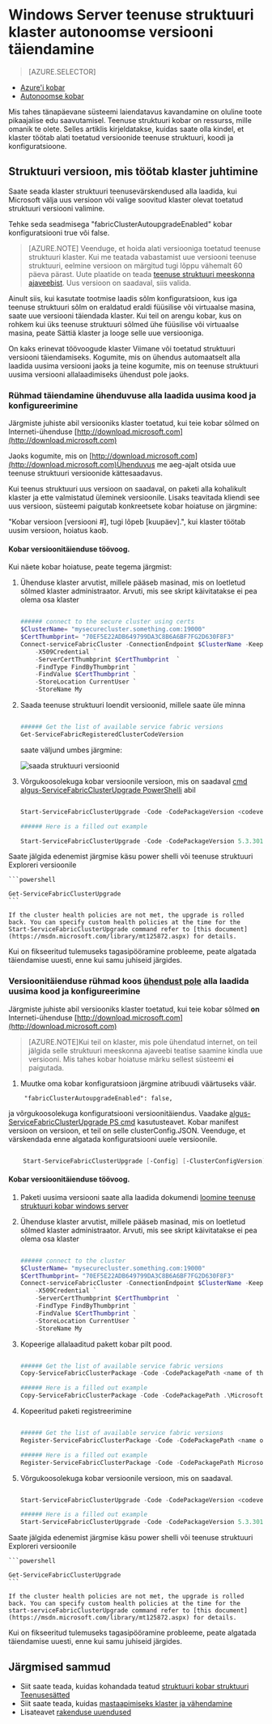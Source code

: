 <properties
   pageTitle="Versioonile Windows Server on eraldi teenuse struktuuri kobar | Microsoft Azure'i"
   description="Versioonitäienduse teenuse struktuuri kood ja/või konfiguratsiooni, mis töötab autonoomse teenuse struktuuri kobar, sh kobar värskendamise režiim seadmine"
   services="service-fabric"
   documentationCenter=".net"
   authors="ChackDan"
   manager="timlt"
   editor=""/>

<tags
   ms.service="service-fabric"
   ms.devlang="dotnet"
   ms.topic="article"
   ms.tgt_pltfrm="na"
   ms.workload="na"
   ms.date="10/10/2016"
   ms.author="chackdan"/>


# <a name="upgrade-your-standalone-service-fabric-cluster-on-windows-server"></a>Windows Server teenuse struktuuri klaster autonoomse versiooni täiendamine

> [AZURE.SELECTOR]
- [Azure'i kobar](service-fabric-cluster-upgrade.md)
- [Autonoomse kobar](service-fabric-cluster-upgrade-windows-server.md)

Mis tahes tänapäevane süsteemi laiendatavus kavandamine on oluline toote pikaajalise edu saavutamisel. Teenuse struktuuri kobar on ressurss, mille omanik te olete. Selles artiklis kirjeldatakse, kuidas saate olla kindel, et klaster töötab alati toetatud versioonide teenuse struktuuri, koodi ja konfiguratsioone.

## <a name="controlling-the-fabric-version-that-runs-on-your-cluster"></a>Struktuuri versioon, mis töötab klaster juhtimine

Saate seada klaster struktuuri teenusevärskendused alla laadida, kui Microsoft välja uus versioon või valige soovitud klaster olevat toetatud struktuuri versiooni valimine. 

Tehke seda seadmisega "fabricClusterAutoupgradeEnabled" kobar konfiguratsiooni true või false.


>[AZURE.NOTE] Veenduge, et hoida alati versiooniga toetatud teenuse struktuuri klaster. Kui me teatada vabastamist uue versiooni teenuse struktuuri, eelmine versioon on märgitud tugi lõppu vähemalt 60 päeva pärast. Uute plaatide on teada [teenuse struktuuri meeskonna ajaveebist](https://blogs.msdn.microsoft.com/azureservicefabric/ ). Uus versioon on saadaval, siis valida. 


Ainult siis, kui kasutate tootmise laadis sõlm konfiguratsioon, kus iga teenuse struktuuri sõlm on eraldatud eraldi füüsilise või virtuaalse masina, saate uue versiooni täiendada klaster. Kui teil on arengu kobar, kus on rohkem kui üks teenuse struktuuri sõlmed ühe füüsilise või virtuaalse masina, peate Sättiä klaster ja looge selle uue versiooniga.


On kaks erinevat töövoogude klaster Viimane või toetatud struktuuri versiooni täiendamiseks. Kogumite, mis on ühendus automaatselt alla laadida uusima versiooni jaoks ja teine kogumite, mis on teenuse struktuuri uusima versiooni allalaadimiseks ühendust pole jaoks.

### <a name="upgrade-the-clusters-with-connectivity-to-download-the-latest-code-and-configuration"></a>Rühmad täiendamine ühenduvuse alla laadida uusima kood ja konfigureerimine 

Järgmiste juhiste abil versiooniks klaster toetatud, kui teie kobar sõlmed on Interneti-ühenduse [http://download.microsoft.com](http://download.microsoft.com) 

Jaoks kogumite, mis on [http://download.microsoft.com](http://download.microsoft.com)Ühenduvus me aeg-ajalt otsida uue teenuse struktuuri versioonide kättesaadavus.


Kui teenus struktuuri uus versioon on saadaval, on paketi alla kohalikult klaster ja ette valmistatud üleminek versioonile. Lisaks teavitada kliendi see uus versioon, süsteemi paigutab konkreetsete kobar hoiatuse on järgmine:

"Kobar versioon [versiooni #], tugi lõpeb [kuupäev].", kui klaster töötab uusim versioon, hoiatus kaob.


#### <a name="cluster-upgrade-workflow"></a>Kobar versioonitäienduse töövoog.
 
Kui näete kobar hoiatuse, peate tegema järgmist:

1. Ühenduse klaster arvutist, millele pääseb masinad, mis on loetletud sõlmed klaster administraator. Arvuti, mis see skript käivitatakse ei pea olema osa klaster

    ```powershell

    ###### connect to the secure cluster using certs
    $ClusterName= "mysecurecluster.something.com:19000"
    $CertThumbprint= "70EF5E22ADB649799DA3C8B6A6BF7FG2D630F8F3" 
    Connect-serviceFabricCluster -ConnectionEndpoint $ClusterName -KeepAliveIntervalInSec 10 `
        -X509Credential `
        -ServerCertThumbprint $CertThumbprint  `
        -FindType FindByThumbprint `
        -FindValue $CertThumbprint `
        -StoreLocation CurrentUser `
        -StoreName My
    ```

2. Saada teenuse struktuuri loendit versioonid, millele saate üle minna

    ```powershell

    ###### Get the list of available service fabric versions 
    Get-ServiceFabricRegisteredClusterCodeVersion
    ```

    saate väljund umbes järgmine:

    ![saada struktuuri versioonid][getfabversions]

3. Võrgukoosolekuga kobar versioonile versioon, mis on saadaval [cmd algus-ServiceFabricClusterUpgrade PowerShelli](https://msdn.microsoft.com/library/mt125872.aspx) abil

    ```Powershell

    Start-ServiceFabricClusterUpgrade -Code -CodePackageVersion <codeversion#> -Monitored -FailureAction Rollback

    ###### Here is a filled out example

    Start-ServiceFabricClusterUpgrade -Code -CodePackageVersion 5.3.301.9590 -Monitored -FailureAction Rollback
    
    ```
Saate jälgida edenemist järgmise käsu power shelli või teenuse struktuuri Exploreri versioonile

    ```powershell

    Get-ServiceFabricClusterUpgrade
    ```

    If the cluster health policies are not met, the upgrade is rolled back. You can specify custom health policies at the time for the Start-ServiceFabricClusterUpgrade command refer to [this document](https://msdn.microsoft.com/library/mt125872.aspx) for details. 

Kui on fikseeritud tulemuseks tagasipööramine probleeme, peate algatada täiendamise uuesti, enne kui samu juhiseid järgides.


### <a name="upgrade-the-clusters-with-uno-connectivityu-to-download-the-latest-code-and-configuration"></a>Versioonitäienduse rühmad koos <U>ühendust pole</u> alla laadida uusima kood ja konfigureerimine

Järgmiste juhiste abil versiooniks klaster toetatud, kui teie kobar sõlmed **on** Interneti-ühenduse [http://download.microsoft.com](http://download.microsoft.com) 


>[AZURE.NOTE]Kui teil on klaster, mis pole ühendatud internet, on teil jälgida selle struktuuri meeskonna ajaveebi teatise saamine kindla uue versiooni. Mis tahes kobar hoiatuse märku sellest süsteemi **ei** paigutada.  

1. Muutke oma kobar konfiguratsioon järgmine atribuudi väärtuseks väär.

        "fabricClusterAutoupgradeEnabled": false,

ja võrgukoosolekuga konfiguratsiooni versioonitäiendus. Vaadake [algus-ServiceFabricClusterUpgrade PS cmd](https://msdn.microsoft.com/library/mt125872.aspx) kasutusteavet. Kobar manifest versioon on versioon, et teil on selle clusterConfig.JSON. Veenduge, et värskendada enne algatada konfiguratsiooni uuele versioonile.

```powershell

    Start-ServiceFabricClusterUpgrade [-Config] [-ClusterConfigVersion] -FailureAction Rollback -Monitored 

```

#### <a name="cluster-upgrade-workflow"></a>Kobar versioonitäienduse töövoog.
 


1. Paketi uusima versiooni saate alla laadida dokumendi [loomine teenuse struktuuri kobar windows server](service-fabric-cluster-creation-for-windows-server.md) 


1. Ühenduse klaster arvutist, millele pääseb masinad, mis on loetletud sõlmed klaster administraator. Arvuti, mis see skript käivitatakse ei pea olema osa klaster 

    ```powershell

    ###### connect to the cluster
    $ClusterName= "mysecurecluster.something.com:19000"
    $CertThumbprint= "70EF5E22ADB649799DA3C8B6A6BF7FG2D630F8F3" 
    Connect-serviceFabricCluster -ConnectionEndpoint $ClusterName -KeepAliveIntervalInSec 10 `
        -X509Credential `
        -ServerCertThumbprint $CertThumbprint  `
        -FindType FindByThumbprint `
        -FindValue $CertThumbprint `
        -StoreLocation CurrentUser `
        -StoreName My
    ```

2. Kopeerige allalaaditud pakett kobar pilt pood.

    ```powershell

    ###### Get the list of available service fabric versions 
    Copy-ServiceFabricClusterPackage -Code -CodePackagePath <name of the .cab file including the path to it> -ImageStoreConnectionString "fabric:ImageStore"

    ###### Here is a filled out example
    Copy-ServiceFabricClusterPackage -Code -CodePackagePath .\MicrosoftAzureServiceFabric.5.3.301.9590.cab -ImageStoreConnectionString "fabric:ImageStore"


    ```

2. Kopeeritud paketi registreerimine 

    ```powershell

    ###### Get the list of available service fabric versions 
    Register-ServiceFabricClusterPackage -Code -CodePackagePath <name of the .cab file> 

    ###### Here is a filled out example
    Register-ServiceFabricClusterPackage -Code -CodePackagePath MicrosoftAzureServiceFabric.5.3.301.9590.cab

     ```


3. Võrgukoosolekuga kobar versioonile versioon, mis on saadaval. 

    ```Powershell

    Start-ServiceFabricClusterUpgrade -Code -CodePackageVersion <codeversion#> -Monitored -FailureAction Rollback

    ###### Here is a filled out example
    Start-ServiceFabricClusterUpgrade -Code -CodePackageVersion 5.3.301.9590 -Monitored -FailureAction Rollback
    
    ```
Saate jälgida edenemist järgmise käsu power shelli või teenuse struktuuri Exploreri versioonile

    ```powershell

    Get-ServiceFabricClusterUpgrade
    ```

    If the cluster health policies are not met, the upgrade is rolled back. You can specify custom health policies at the time for the start-serviceFabricClusterUpgrade command refer to [this document](https://msdn.microsoft.com/library/mt125872.aspx) for details. 

Kui on fikseeritud tulemuseks tagasipööramine probleeme, peate algatada täiendamise uuesti, enne kui samu juhiseid järgides.



## <a name="next-steps"></a>Järgmised sammud
- Siit saate teada, kuidas kohandada teatud [struktuuri kobar struktuuri Teenusesätted](service-fabric-cluster-fabric-settings.md)
- Siit saate teada, kuidas [mastaapimiseks klaster ja vähendamine](service-fabric-cluster-scale-up-down.md)
- Lisateavet [rakenduse uuendused](service-fabric-application-upgrade.md)

<!--Image references-->
[getfabversions]: ./media/service-fabric-cluster-upgrade-windows-server/getfabversions.PNG
